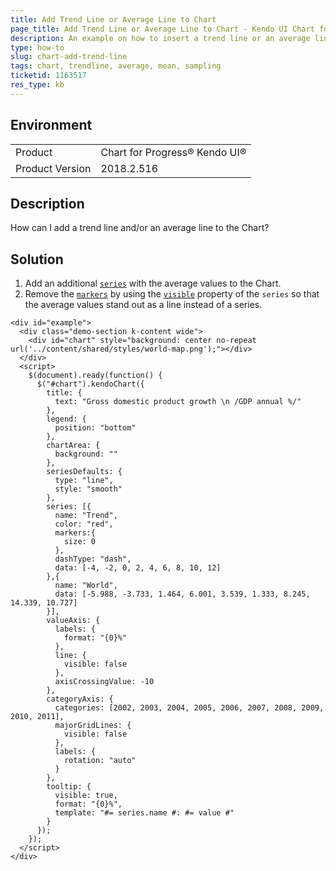 ```yaml
---
title: Add Trend Line or Average Line to Chart
page_title: Add Trend Line or Average Line to Chart - Kendo UI Chart for jQuery
description: An example on how to insert a trend line or an average line in a Kendo UI Chart.
type: how-to
slug: chart-add-trend-line
tags: chart, trendline, average, mean, sampling
ticketid: 1163517
res_type: kb
---
```


## Environment

<table>
 <tr>
  <td>Product</td>
  <td>Chart for Progress® Kendo UI®</td>
 </tr>
 <tr>
	 <td>Product Version</td>
	 <td>2018.2.516</td>
 </tr>
</table>

## Description

How can I add a trend line and/or an average line to the Chart?

## Solution

1. Add an additional [`series`](https://docs.telerik.com/kendo-ui/api/javascript/dataviz/ui/chart/configuration/series) with the average values to the Chart.
2. Remove the [`markers`](https://docs.telerik.com/kendo-ui/api/javascript/dataviz/ui/chart/configuration/series.markers) by using the [`visible`](https://docs.telerik.com/kendo-ui/api/javascript/dataviz/ui/chart/configuration/series.markers.visible) property of the `series` so that the average values stand out as a line instead of a series.

```dojo
<div id="example">
  <div class="demo-section k-content wide">
    <div id="chart" style="background: center no-repeat url('../content/shared/styles/world-map.png');"></div>
  </div>
  <script>
    $(document).ready(function() {
      $("#chart").kendoChart({
        title: {
          text: "Gross domestic product growth \n /GDP annual %/"
        },
        legend: {
          position: "bottom"
        },
        chartArea: {
          background: ""
        },
        seriesDefaults: {
          type: "line",
          style: "smooth"
        },
        series: [{
          name: "Trend",
          color: "red",
          markers:{
            size: 0
          },
          dashType: "dash",
          data: [-4, -2, 0, 2, 4, 6, 8, 10, 12]
        },{
          name: "World",
          data: [-5.988, -3.733, 1.464, 6.001, 3.539, 1.333, 8.245, 14.339, 10.727]
        }],
        valueAxis: {
          labels: {
            format: "{0}%"
          },
          line: {
            visible: false
          },
          axisCrossingValue: -10
        },
        categoryAxis: {
          categories: [2002, 2003, 2004, 2005, 2006, 2007, 2008, 2009, 2010, 2011],
          majorGridLines: {
            visible: false
          },
          labels: {
            rotation: "auto"
          }
        },
        tooltip: {
          visible: true,
          format: "{0}%",
          template: "#= series.name #: #= value #"
        }
      });
    });
  </script>
</div>
```
